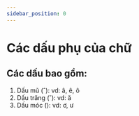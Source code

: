 ```yaml
---
sidebar_position: 0
---
```


# Các dấu phụ của chữ

## Các dấu bao gồm:

1. Dấu mũ (ˆ): vd: â, ê, ô
2. Dấu trăng (˘): vd: ă
3. Dấu móc (̛): vd: ơ, ư
